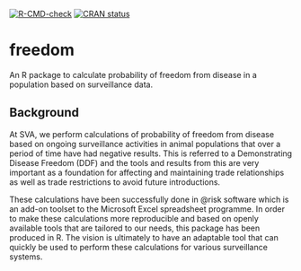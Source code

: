 [![R-CMD-check](https://github.com/SVA-SE/freedom/workflows/R-CMD-check/badge.svg)](https://github.com/SVA-SE/freedom/actions)
[![CRAN status](https://www.r-pkg.org/badges/version/freedom)](https://CRAN.R-project.org/package=freedom)

# freedom

An R package to calculate probability of freedom from disease in a
population based on surveillance data.

## Background

At SVA, we perform calculations of probability of freedom from disease
based on ongoing surveillance activities in animal populations that
over a period of time have had negative results. This is referred to a
Demonstrating Disease Freedom (DDF) and the tools and results from
this are very important as a foundation for affecting and maintaining
trade relationships as well as trade restrictions to avoid future
introductions.

These calculations have been successfully done in @risk software which
is an add-on toolset to the Microsoft Excel spreadsheet programme. In
order to make these calculations more reproducible and based on openly
available tools that are tailored to our needs, this package has been
produced in R. The vision is ultimately to have an adaptable tool that
can quickly be used to perform these calculations for various
surveillance systems.
